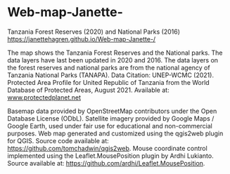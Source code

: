 # Web-map-Janette-
Tanzania Forest Reserves (2020) and National Parks (2016)
https://janettehagren.github.io/Web-map-Janette-/

The map shows the Tanzania
Forest Reserves and the National parks. The data
layers have last been updated in 2020 and 2016.
The data layers on the forest reserves and national
parks are from the national agency of Tanzania
National Parks (TANAPA).
Data Citation: UNEP-WCMC (2021). Protected Area Profile for United Republic of Tanzania from the
World Database of Protected Areas, August 2021. Available at: www.protectedplanet.net

Basemap data provided by OpenStreetMap contributors under the Open Database License (ODbL).
Satellite imagery provided by Google Maps / Google Earth, used under fair use for educational and non-commercial purposes.
Web map generated and customized using the qgis2web plugin for QGIS. Source code available at: https://github.com/tomchadwin/qgis2web. 
Mouse coordinate control implemented using the Leaflet.MousePosition plugin by Ardhi Lukianto. Source available at: https://github.com/ardhi/Leaflet.MousePosition. 
